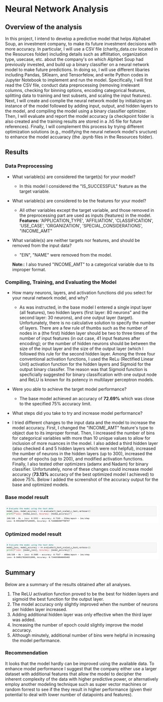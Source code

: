 # Neural Network Analysis

## Overview of the analysis
 
In this project, I intend to develop a predictive model that helps Alphabet Soup, an investment company, to make its future investment decisions with more accuracy. In particular, I will use a CSV file (charity_data.csv located in the Resources folder) including details such as affilitation, organization type, usecase, etc. about the company's on which Alphbet Soup had previously invested, and build up a binary classifier on a neural network model to make future predictions. In doing so, I will use different libaries including Pandas, SKlearn, and Tensorfelow, and write Python codes in Jupyter Notebook to implement and run the model. Specifically, I will first read the CSV file, conduct data preprocessing (removing irrelevant columns, checking for binning options, encoding categorical features, splitting data to training and test subsets, and scaling the input features). Next, I will create and complie the neural network model by initializing an instance of the model followed by adding input, output, and hidden layers to the model, and compiling the model using a binary classifier optimizer. Then, I will evaluate and report the model accuracy (a checkpoint folder is also created and the training results are stored in a .h5 file for future references). Finally, I will complement this process by trying different optimization solutions (e.g., modifying the neural network model's sructure) to enhance the model accuaracy (the .ipynb files in the Resources folder).
 
## Results

### Data Preprocessing
 
* What variable(s) are considered the target(s) for your model?
    - In this model I considered the "IS_SUCCESSFUL" feature as the target variable.
  
 * What variable(s) are considered to be the features for your model?
    - All other variables except the target variable, and those removed in the preprocessing part are used as inputs (features) in the model.
      **Features:** 'APPLICATION_TYPE', 'AFFILIATION', 'CLASSIFICATION', 'USE_CASE', 'ORGANIZATION', 'SPECIAL_CONSIDERATIONS', "INCOME_AMT"  
   
 * What variable(s) are neither targets nor features, and should be removed from the input data?  
    - "EIN", "NAME" were removed from the model.
    
    **Note:**: I also truned "INCOME_AMT" to a categorical variable due to its improper format.
  
### Compiling, Training, and Evaluating the Model
 
 * How many neurons, layers, and activation functions did you select for your neural network model, and why?
   - As was instructed, in the base model I entered a single input layer (all features), two hidden layers (first layer: 80 neurons" and the second layer: 30 neurons), and one output layer (target). Unfortunately, there is no calculative solution to specify the number of layers. There are a few rule of thumbs such as the number of nodes in a (the first) hidden layer should be two to three times of the number of input features (in out case, 41 input features after encoding); or the number of hidden neurons should be between the size of the input layer and the size of the output layer (which I followed this rule for the second hidden layer.
   Among the three four conventional activation functions, I used the ReLu (Rectified Linear Unit) activation function for the hidden layers and Sigmoid for the output binary classifer. The reason was that Sigmoid function is specficially suggested for binary classification with one output node and ReLU is known for its potency in multilayer perceptron models.
 
 * Were you able to achieve the target model performance?
   - The base model achieved an accuracy of **72.69%** which was close to the specified 75% accuracy limit.
 
 * What steps did you take to try and increase model performance?
 
- I tried different changes to the input data and the model to increase the model accuracy. First, I changed the "INCOME_AMT" feature's type to object due to its improper format. Then, I increased the number of bins for categorical variables with more than 10 unique values to allow for inclusion of more nuances in the model. I also added a third hidden layer (also checked 4 and 5 hidden layers which were not helpful), increased the number of neurons in the hidden layers (up to 300), increased the number of epochs (up to 200), and modified activation functions. Finally, I also tested other optimizers (adamx and Nadam) for binary classifier. Unfortunately, none of these changes could increase model accuracy (**73.13%** accuracy of the best optimized model I achieved) to above 75%. Below I added the screenshot of the accuracy output for the base and optimized models.
 
### Base model result
![This is an image](Images/Base_Model_Accuracy.png)
 
### Optimized model result
![This is an image](Images/Optimized_Model_Accuracy.png)


## Summary

Below are a summary of the results obtained after all analyses.

1. The ReLU activation function proved to be the best for hidden layers and sigmoid the best function for the output layer.
2. The model accuracy only slightly improved when the number of neurons per hidden layer increased.
3. Adding additional hidden layer was only effective when the third layer was added.
4. Increasing the number of epoch could slightly improve the model accuracy.
5. Although minutely, additional number of bins were helpful in increasing the model performance.

### Recommendation

It looks that the model hardly can be improved using the available data. To enhance model performance I suggest that the company either use a larger dataset with additional features that allow the model to decipher the inherent complexity of the data with higher predictive power, or alternatively employ another modeling technique such as super vector machines or random forrest to see if the they result in higher performance (given their potential to deal with lower number of datapoints and features).
